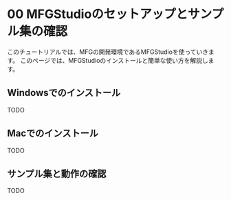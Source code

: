 # 00 MFGStudioのセットアップとサンプル集の確認

このチュートリアルでは、MFGの開発環境であるMFGStudioを使っていきます。
このページでは、MFGStudioのインストールと簡単な使い方を解説します。

## Windowsでのインストール

TODO

## Macでのインストール

TODO

## サンプル集と動作の確認

TODO